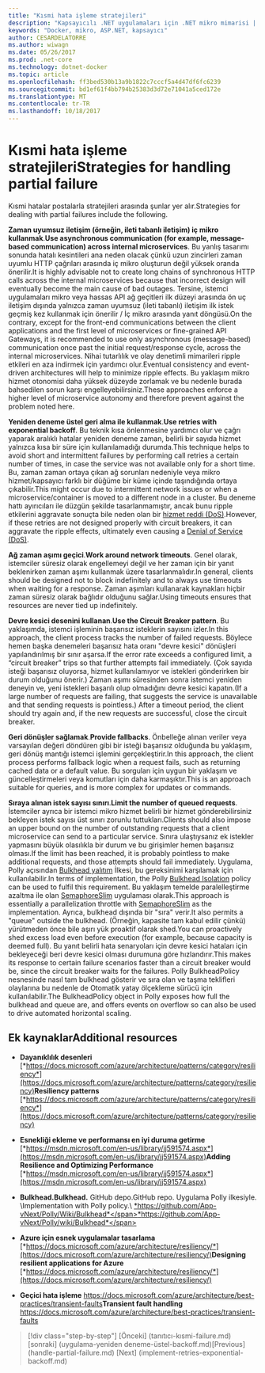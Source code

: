 ```yaml
---
title: "Kısmi hata işleme stratejileri"
description: "Kapsayıcılı .NET uygulamaları için .NET mikro mimarisi | Kısmi hata işleme stratejileri"
keywords: "Docker, mikro, ASP.NET, kapsayıcı"
author: CESARDELATORRE
ms.author: wiwagn
ms.date: 05/26/2017
ms.prod: .net-core
ms.technology: dotnet-docker
ms.topic: article
ms.openlocfilehash: ff3bed530b13a9b1822c7cccf5a4d47df6fc6239
ms.sourcegitcommit: bd1ef61f4bb794b25383d3d72e71041a5ced172e
ms.translationtype: MT
ms.contentlocale: tr-TR
ms.lasthandoff: 10/18/2017
---
```

# <a name="strategies-for-handling-partial-failure"></a><span data-ttu-id="98fe4-104">Kısmi hata işleme stratejileri</span><span class="sxs-lookup"><span data-stu-id="98fe4-104">Strategies for handling partial failure</span></span>

<span data-ttu-id="98fe4-105">Kısmi hatalar postalarla stratejileri arasında şunlar yer alır.</span><span class="sxs-lookup"><span data-stu-id="98fe4-105">Strategies for dealing with partial failures include the following.</span></span>

<span data-ttu-id="98fe4-106">**Zaman uyumsuz iletişim (örneğin, ileti tabanlı iletişim) iç mikro kullanmak**.</span><span class="sxs-lookup"><span data-stu-id="98fe4-106">**Use asynchronous communication (for example, message-based communication) across internal microservices**.</span></span> <span data-ttu-id="98fe4-107">Bu yanlış tasarımı sonunda hatalı kesintileri ana neden olacak çünkü uzun zincirleri zaman uyumlu HTTP çağrıları arasında iç mikro oluşturun değil yüksek oranda önerilir.</span><span class="sxs-lookup"><span data-stu-id="98fe4-107">It is highly advisable not to create long chains of synchronous HTTP calls across the internal microservices because that incorrect design will eventually become the main cause of bad outages.</span></span> <span data-ttu-id="98fe4-108">Tersine, istemci uygulamaları mikro veya hassas API ağ geçitleri ilk düzeyi arasında ön uç iletişim dışında yalnızca zaman uyumsuz (ileti tabanlı) iletişim ilk istek geçmiş kez kullanmak için önerilir / İç mikro arasında yanıt döngüsü.</span><span class="sxs-lookup"><span data-stu-id="98fe4-108">On the contrary, except for the front-end communications between the client applications and the first level of microservices or fine-grained API Gateways, it is recommended to use only asynchronous (message-based) communication once past the initial request/response cycle, across the internal microservices.</span></span> <span data-ttu-id="98fe4-109">Nihai tutarlılık ve olay denetimli mimarileri ripple etkileri en aza indirmek için yardımcı olur.</span><span class="sxs-lookup"><span data-stu-id="98fe4-109">Eventual consistency and event-driven architectures will help to minimize ripple effects.</span></span> <span data-ttu-id="98fe4-110">Bu yaklaşım mikro hizmet otonomisi daha yüksek düzeyde zorlamak ve bu nedenle burada bahsedilen sorun karşı engelleyebilirsiniz.</span><span class="sxs-lookup"><span data-stu-id="98fe4-110">These approaches enforce a higher level of microservice autonomy and therefore prevent against the problem noted here.</span></span>

<span data-ttu-id="98fe4-111">**Yeniden deneme üstel geri alma ile kullanmak**.</span><span class="sxs-lookup"><span data-stu-id="98fe4-111">**Use retries with exponential backoff**.</span></span> <span data-ttu-id="98fe4-112">Bu teknik kısa önlenmesine yardımcı olur ve çağrı yaparak aralıklı hatalar yeniden deneme zaman, belirli bir sayıda hizmet yalnızca kısa bir süre için kullanılamadığı durumda.</span><span class="sxs-lookup"><span data-stu-id="98fe4-112">This technique helps to avoid short and intermittent failures by performing call retries a certain number of times, in case the service was not available only for a short time.</span></span> <span data-ttu-id="98fe4-113">Bu, zaman zaman ortaya çıkan ağ sorunları nedeniyle veya mikro hizmet/kapsayıcı farklı bir düğüme bir küme içinde taşındığında ortaya çıkabilir.</span><span class="sxs-lookup"><span data-stu-id="98fe4-113">This might occur due to intermittent network issues or when a microservice/container is moved to a different node in a cluster.</span></span> <span data-ttu-id="98fe4-114">Bu deneme hattı ayırıcıları ile düzgün şekilde tasarlanmamıştır, ancak bunu ripple etkilerini aggravate sonuçta bile neden olan bir [hizmet reddi (DoS)](https://en.wikipedia.org/wiki/Denial-of-service_attack).</span><span class="sxs-lookup"><span data-stu-id="98fe4-114">However, if these retries are not designed properly with circuit breakers, it can aggravate the ripple effects, ultimately even causing a [Denial of Service (DoS)](https://en.wikipedia.org/wiki/Denial-of-service_attack).</span></span>

<span data-ttu-id="98fe4-115">**Ağ zaman aşımı geçici**.</span><span class="sxs-lookup"><span data-stu-id="98fe4-115">**Work around network timeouts**.</span></span> <span data-ttu-id="98fe4-116">Genel olarak, istemciler süresiz olarak engellemeyi değil ve her zaman için bir yanıt beklenirken zaman aşımı kullanmak üzere tasarlanmalıdır.</span><span class="sxs-lookup"><span data-stu-id="98fe4-116">In general, clients should be designed not to block indefinitely and to always use timeouts when waiting for a response.</span></span> <span data-ttu-id="98fe4-117">Zaman aşımları kullanarak kaynakları hiçbir zaman süresiz olarak bağlıdır olduğunu sağlar.</span><span class="sxs-lookup"><span data-stu-id="98fe4-117">Using timeouts ensures that resources are never tied up indefinitely.</span></span>

<span data-ttu-id="98fe4-118">**Devre kesici desenini kullanan**.</span><span class="sxs-lookup"><span data-stu-id="98fe4-118">**Use the Circuit Breaker pattern**.</span></span> <span data-ttu-id="98fe4-119">Bu yaklaşımda, istemci işleminin başarısız isteklerin sayısını izler.</span><span class="sxs-lookup"><span data-stu-id="98fe4-119">In this approach, the client process tracks the number of failed requests.</span></span> <span data-ttu-id="98fe4-120">Böylece hemen başka denemeleri başarısız hata oranı "devre kesici" dönüşleri yapılandırılmış bir sınır aşarsa.</span><span class="sxs-lookup"><span data-stu-id="98fe4-120">If the error rate exceeds a configured limit, a “circuit breaker” trips so that further attempts fail immediately.</span></span> <span data-ttu-id="98fe4-121">(Çok sayıda isteği başarısız oluyorsa, hizmet kullanılamıyor ve istekleri gönderirken bir durum olduğunu önerir.) Zaman aşımı süresinden sonra istemci yeniden deneyin ve, yeni istekleri başarılı olup olmadığını devre kesici kapatın.</span><span class="sxs-lookup"><span data-stu-id="98fe4-121">(If a large number of requests are failing, that suggests the service is unavailable and that sending requests is pointless.) After a timeout period, the client should try again and, if the new requests are successful, close the circuit breaker.</span></span>

<span data-ttu-id="98fe4-122">**Geri dönüşler sağlamak**.</span><span class="sxs-lookup"><span data-stu-id="98fe4-122">**Provide fallbacks**.</span></span> <span data-ttu-id="98fe4-123">Önbelleğe alınan veriler veya varsayılan değeri döndüren gibi bir isteği başarısız olduğunda bu yaklaşım, geri dönüş mantığı istemci işlemini gerçekleştirir.</span><span class="sxs-lookup"><span data-stu-id="98fe4-123">In this approach, the client process performs fallback logic when a request fails, such as returning cached data or a default value.</span></span> <span data-ttu-id="98fe4-124">Bu sorguları için uygun bir yaklaşım ve güncelleştirmeleri veya komutları için daha karmaşıktır.</span><span class="sxs-lookup"><span data-stu-id="98fe4-124">This is an approach suitable for queries, and is more complex for updates or commands.</span></span>

<span data-ttu-id="98fe4-125">**Sıraya alınan istek sayısı sınırı**.</span><span class="sxs-lookup"><span data-stu-id="98fe4-125">**Limit the number of queued requests**.</span></span> <span data-ttu-id="98fe4-126">İstemciler ayrıca bir istemci mikro hizmet belirli bir hizmet gönderebilirsiniz bekleyen istek sayısı üst sınırı zorunlu tuttukları.</span><span class="sxs-lookup"><span data-stu-id="98fe4-126">Clients should also impose an upper bound on the number of outstanding requests that a client microservice can send to a particular service.</span></span> <span data-ttu-id="98fe4-127">Sınıra ulaştıysanız ek istekler yapmasını büyük olasılıkla bir durum ve bu girişimler hemen başarısız olması.</span><span class="sxs-lookup"><span data-stu-id="98fe4-127">If the limit has been reached, it is probably pointless to make additional requests, and those attempts should fail immediately.</span></span> <span data-ttu-id="98fe4-128">Uygulama, Polly açısından [Bulkhead yalıtım](https://github.com/App-vNext/Polly/wiki/Bulkhead) İlkesi, bu gereksinimi karşılamak için kullanılabilir.</span><span class="sxs-lookup"><span data-stu-id="98fe4-128">In terms of implementation, the Polly [Bulkhead Isolation](https://github.com/App-vNext/Polly/wiki/Bulkhead) policy can be used to fulfil this requirement.</span></span> <span data-ttu-id="98fe4-129">Bu yaklaşım temelde paralelleştirme azaltma ile olan [SemaphoreSlim](https://docs.microsoft.com/dotnet/api/system.threading.semaphoreslim?view=netcore-1.1) uygulaması olarak.</span><span class="sxs-lookup"><span data-stu-id="98fe4-129">This approach is essentially a parallelization throttle with [SemaphoreSlim](https://docs.microsoft.com/dotnet/api/system.threading.semaphoreslim?view=netcore-1.1) as the implementation.</span></span> <span data-ttu-id="98fe4-130">Ayrıca, bulkhead dışında bir "sıra" verir.</span><span class="sxs-lookup"><span data-stu-id="98fe4-130">It also permits a "queue" outside the bulkhead.</span></span> <span data-ttu-id="98fe4-131">(Örneğin, kapasite tam kabul edilir çünkü) yürütmeden önce bile aşırı yük proaktif olarak shed.</span><span class="sxs-lookup"><span data-stu-id="98fe4-131">You can proactively shed excess load even before execution (for example, because capacity is deemed full).</span></span> <span data-ttu-id="98fe4-132">Bu yanıt belirli hata senaryoları için devre kesici hataları için bekleyeceği beri devre kesici olması durumuna göre hızlandırır.</span><span class="sxs-lookup"><span data-stu-id="98fe4-132">This makes its response to certain failure scenarios faster than a circuit breaker would be, since the circuit breaker waits for the failures.</span></span> <span data-ttu-id="98fe4-133">Polly BulkheadPolicy nesnesinde nasıl tam bulkhead gösterir ve sıra olan ve taşma teklifleri olaylarına bu nedenle de Otomatik yatay ölçekleme sürücü için kullanılabilir.</span><span class="sxs-lookup"><span data-stu-id="98fe4-133">The BulkheadPolicy object in Polly exposes how full the bulkhead and queue are, and offers events on overflow so can also be used to drive automated horizontal scaling.</span></span>

## <a name="additional-resources"></a><span data-ttu-id="98fe4-134">Ek kaynaklar</span><span class="sxs-lookup"><span data-stu-id="98fe4-134">Additional resources</span></span>

-   <span data-ttu-id="98fe4-135">**Dayanıklılık desenleri**
    [*https://docs.microsoft.com/azure/architecture/patterns/category/resiliency*](https://docs.microsoft.com/azure/architecture/patterns/category/resiliency)</span><span class="sxs-lookup"><span data-stu-id="98fe4-135">**Resiliency patterns**
[*https://docs.microsoft.com/azure/architecture/patterns/category/resiliency*](https://docs.microsoft.com/azure/architecture/patterns/category/resiliency)</span></span>

-   <span data-ttu-id="98fe4-136">**Esnekliği ekleme ve performansı en iyi duruma getirme**
    [*https://msdn.microsoft.com/en-us/library/jj591574.aspx*](https://msdn.microsoft.com/en-us/library/jj591574.aspx)</span><span class="sxs-lookup"><span data-stu-id="98fe4-136">**Adding Resilience and Optimizing Performance**
[*https://msdn.microsoft.com/en-us/library/jj591574.aspx*](https://msdn.microsoft.com/en-us/library/jj591574.aspx)</span></span>

-   <span data-ttu-id="98fe4-137">**Bulkhead.**</span><span class="sxs-lookup"><span data-stu-id="98fe4-137">**Bulkhead.**</span></span> <span data-ttu-id="98fe4-138">GitHub depo.</span><span class="sxs-lookup"><span data-stu-id="98fe4-138">GitHub repo.</span></span> <span data-ttu-id="98fe4-139">Uygulama Polly ilkesiyle. \\</span><span class="sxs-lookup"><span data-stu-id="98fe4-139">Implementation with Polly policy.\\</span></span>
    [<span data-ttu-id="98fe4-140">*https://github.com/App-vNext/Polly/Wiki/Bulkhead*</span><span class="sxs-lookup"><span data-stu-id="98fe4-140">*https://github.com/App-vNext/Polly/wiki/Bulkhead*</span></span>](https://github.com/App-vNext/Polly/wiki/Bulkhead)

-   <span data-ttu-id="98fe4-141">**Azure için esnek uygulamalar tasarlama**
    [*https://docs.microsoft.com/azure/architecture/resiliency/*](https://docs.microsoft.com/azure/architecture/resiliency/)</span><span class="sxs-lookup"><span data-stu-id="98fe4-141">**Designing resilient applications for Azure**
[*https://docs.microsoft.com/azure/architecture/resiliency/*](https://docs.microsoft.com/azure/architecture/resiliency/)</span></span>

-   <span data-ttu-id="98fe4-142">**Geçici hata işleme**
    <https://docs.microsoft.com/azure/architecture/best-practices/transient-faults></span><span class="sxs-lookup"><span data-stu-id="98fe4-142">**Transient fault handling**
<https://docs.microsoft.com/azure/architecture/best-practices/transient-faults></span></span>


>[!div class="step-by-step"]
<span data-ttu-id="98fe4-143">[Önceki] (tanıtıcı-kısmi-failure.md) [sonraki] (uygulama-yeniden deneme-üstel-backoff.md)</span><span class="sxs-lookup"><span data-stu-id="98fe4-143">[Previous] (handle-partial-failure.md) [Next] (implement-retries-exponential-backoff.md)</span></span>
